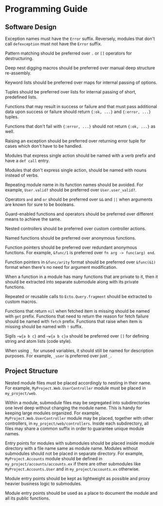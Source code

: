 # Programming Guide

## Software Design

Exception names must have the `Error` suffix. Reversely, modules that don't call `defexception`
must not have the `Error` suffix.

Pattern matching should be preferred over `.` or `[]` operators for destructuring.

Deep nest digging macros should be preferred over manual deep structure re-assembly.

Keyword lists should be preferred over maps for internal passing of options.

Tuples should be preferred over lists for internal passing of short, predefined lists.

Functions that may result in success or failure and that must pass additional data upon success or
failure should return `{:ok, ...}` and `{:error, ...}` tuples.

Functions that don't fail with `{:error, ...}` should not return `{:ok, ...}` as well.

Raising an exception should be preferred over returning error tuple for cases which don't have to be
handled.

Modules that express single action should be named with a verb prefix and have a `def call` entry.

Modules that don't express single action, should be named with nouns instead of verbs.

Repeating module name in its function names should be avoided. For example, `User.valid?` should be
preferred over `User.user_valid?`.

Operators `and` and `or` should be preferred over `&&` and `||` when arguments are known for sure
to be booleans.

Guard-enabled functions and operators should be preferred over different means to achieve the same.

Nested controllers should be preferred over custom controller actions.

Named functions should be preferred over anonymous functions.

Function pointers should be preferred over redundant anonymous functions. For example, `&func/1`
is preferred over `fn arg -> func(arg) end`.

Function pointers in `&func/arity` format should be preferred over `&func(&1)` format when there's
no need for argument modification.

When a function in a module has many functions that are private to it, then it should be extracted
into separate submodule along with its private functions.

Repeated or reusable calls to `Ecto.Query.fragment` should be extracted to custom macros.

Functions that return `nil` when fetched item is missing should be named with `get` prefix.
Functions that need to return the reason for fetch failure should be named with `fetch` prefix.
Functions that raise when item is missing should be named with `!` suffix.

Sigils `~w{a b c}` and `~w{a b c}a` should be preferred over `[]` for defining string and atom
lists (code style).

When using `_` for unused variables, it should still be named for description purposes.
For example, `_user` is preferred over just `_`.

## Project Structure

Nested module files must be placed accordingly to nesting in their name. For example,
`MyProject.Web.UserController` module must be placed in `my_project/web`.

Within a module, submodule files may be segregated into subdirectories one level deep without
changing the module name. This is handy for keeping large modules organized. For example,
`MyProject.Web.UserController` module may be placed, together with other controllers, in
`my_project/web/controllers`. Inside each subdirectory, all files may share a common suffix in
order to guarantee unique module names.

Entry points for modules with submodules should be placed inside module directory with a file name
same as module name. Modules without submodules should not be placed in separate directory. For
example, `MyProject.Accounts` module should be defined in `my_project/accounts/accounts.ex` if
there are other submodules like `MyProject.Accounts.User` and in `my_project/accounts.ex` otherwise.

Module entry points should be kept as lightweight as possible and proxy heavier business logic to
submodules.

Module entry points should be used as a place to document the module and all its public functions.

